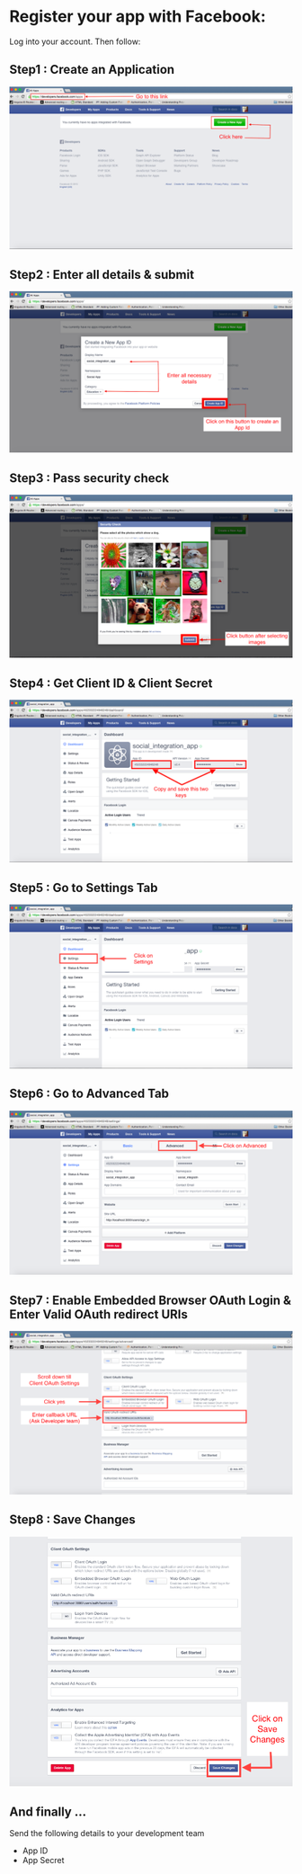 Register your app with Facebook:
================================

Log into your account. Then follow:

Step1 : Create an Application
-----
![Step1](images/step1.png?raw=true)

Step2 : Enter all details & submit
-----
![Step2](images/step2.png)

Step3 : Pass security check
-----
![Step3](images/step3.png)

Step4 : Get Client ID & Client Secret
-----
![Step4](images/step4.png)

Step5 : Go to Settings Tab
-----
![Step5](images/step5.png)

Step6 : Go to Advanced Tab
-----
![Step6](images/step6.png)

Step7 : Enable Embedded Browser OAuth Login & Enter Valid OAuth redirect URIs
-----
![Step7](images/step7.png)

Step8 : Save Changes
-----
![Step8](images/step8.png)

And finally ... 
--------------------------------------------------
Send the following details to your development team

* App ID
* App Secret